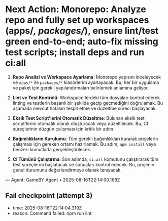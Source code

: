 # Next Action: Monorepo: Analyze repo and fully set up workspaces (apps/*, packages/*), ensure lint/test green end-to-end; auto-fix missing test scripts; install deps and run ci:all

1. **Repo Analizi ve Workspace Ayarlama**: Monorepo yapısını inceleyecek ve `apps/*` ile `packages/*` klasörlerini ayarlayacak. Bu, her bir uygulama ve paket için gerekli yapılandırmaları belirlemek anlamına geliyor.

2. **Lint ve Test Kontrolü**: Workspace'lerdeki tüm dosyaları kontrol ederek linting ve testlerin başarılı bir şekilde geçip geçmediğini doğrulamak. Bu aşamada mevcut hataları tespit etme ve düzeltme süreci başlayacak.

3. **Eksik Test Script'lerini Otomatik Düzeltme**: Bulunan eksik test script'lerini otomatik olarak oluşturacak veya düzeltilecek. Bu, CI süreçlerinin düzgün çalışması için kritik bir adım.

4. **Bağımlılıkların Kurulumu**: Tüm gerekli bağımlılıkları kurarak projelerin çalışması için gereken ortamı hazırlamak. Bu adım, `npm install` veya benzeri komutlarla gerçekleştirilecek.

5. **CI Tümünü Çalıştırma**: Son adımda, `ci:all` komutunu çalıştırarak tüm test süreçlerini başlatacak ve sonuçları kontrol edecek. Bu, projenin genel durumunu değerlendirmeye olanak tanıyacak.

— Agent: GameBY Agent • 2025-08-16T22:14:00.168Z


## Fail checkpoint (attempt 3)
- time: 2025-08-16T22:14:04.319Z
- reason: Command failed: npm run lint
